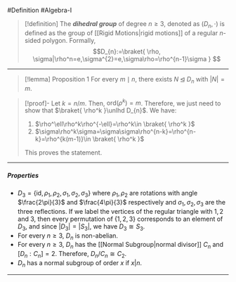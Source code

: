 #Definition #Algebra-I 

> [!definition]
> The ***dihedral group*** of degree $n\geq 3$, denoted as $(D_{n},\cdot)$ is defined as the group of [[Rigid Motions|rigid motions]] of a regular $n$-sided polygon. Formally, $$D_{n}:=\braket{ \rho, \sigma|\rho^n=e,\sigma^{2}=e,\sigma\rho=\rho^{n-1}\sigma } $$
---
> [!lemma] Proposition 1
> For every $m\mid n$, there exists $N\unlhd D_{n}$ with $\left| N \right|=m$.

> [!proof]-
> Let $k=n / m$. Then, $\text{ord}(\rho^k)=m$. Therefore, we just need to show that $\braket{ \rho^k  }\unlhd D_{n}$. We have: 
> 1. $\rho^\ell\rho^k\rho^{-\ell}=\rho^k\in \braket{ \rho^k  }$ 
> 2. $\sigma\rho^k\sigma=\sigma\sigma\rho^{n-k}=\rho^{n-k}=\rho^{k(m-1)}\in \braket{ \rho^k  }$
> 
> This proves the statement.
---
##### Properties
- $D_{3}=\{ \text{id}, \rho_{1},\rho_{2},\sigma_{1},\sigma_{2},\sigma_{3} \}$ where $\rho_{1},\rho_{2}$ are rotations with angle $\frac{2\pi}{3}$ and $\frac{4\pi}{3}$ respectively and $\sigma_{1},\sigma_{2},\sigma_{3}$ are the three reflections. If we label the vertices of the regular triangle with $1,2$ and $3$, then every permutation of $\{  1,2,3 \}$ corresponds to an element of $D_{3}$, and since $|D_{3}|=|S_{3}|$, we have $D_{3}\cong S_{3}$.
- For every $n\geq 3$, $D_{n}$ is non-abelian.
- For every $n\geq 3$, $D_{n}$ has the [[Normal Subgroup|normal divisor]] $C_{n}$ and $[D_{n} : C_{n}]=2$. Therefore, $D_{n} / C_{n}\cong C_{2}$.
- $D_{n}$ has a normal subgroup of order $x$ if $x| n$.
---
